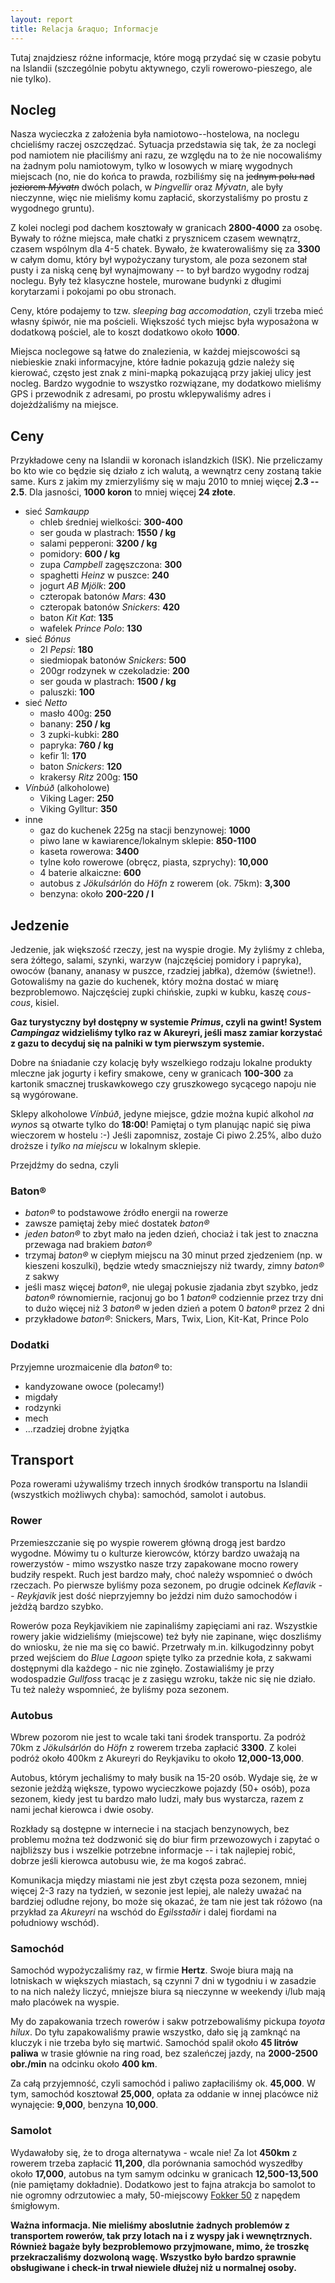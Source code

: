 ```yaml
---
layout: report
title: Relacja &raquo; Informacje
---
```


Tutaj znajdziesz różne informacje, które mogą przydać się w czasie pobytu na
Islandii (szczególnie pobytu aktywnego, czyli rowerowo-pieszego, ale nie tylko).

## Nocleg
Nasza wycieczka z założenia była namiotowo--hostelowa, na noclegu chcieliśmy
raczej oszczędzać. Sytuacja przedstawia się tak, że za noclegi pod namiotem nie
płaciliśmy ani razu, ze względu na to że nie nocowaliśmy na żadnym polu
namiotowym, tylko w losowych w miarę wygodnych miejscach (no, nie do końca to
prawda, rozbiliśmy się na <strike>jednym polu nad jeziorem *Mývatn*</strike>
dwóch polach, w *Þingvellir* oraz *Mývatn*, ale były nieczynne, więc nie mieliśmy
komu zapłacić, skorzystaliśmy po prostu z wygodnego gruntu).

Z kolei noclegi pod dachem kosztowały w granicach **2800-4000** za osobę. Bywały
to różne miejsca, małe chatki z prysznicem czasem wewnątrz, czasem wspólnym dla
4-5 chatek. Bywało, że kwaterowaliśmy się za **3300** w całym domu, który był
wypożyczany turystom, ale poza sezonem stał pusty i za niską cenę był
wynajmowany -- to był bardzo wygodny rodzaj noclegu. Były też klasyczne hostele,
murowane budynki z długimi korytarzami i pokojami po obu stronach.

Ceny, które podajemy to tzw. *sleeping bag accomodation*, czyli trzeba mieć
własny śpiwór, nie ma pościeli. Większość tych miejsc była wyposażona w
dodatkową pościel, ale to koszt dodatkowo około **1000**.

Miejsca noclegowe są łatwe do znalezienia, w każdej miejscowości są niebieskie
znaki informacyjne, które ładnie pokazują gdzie należy się kierować, często jest
znak z mini-mapką pokazującą przy jakiej ulicy jest nocleg. Bardzo wygodnie to
wszystko rozwiązane, my dodatkowo mieliśmy GPS i przewodnik z adresami, po
prostu wklepywaliśmy adres i dojeżdżaliśmy na miejsce.

## Ceny
Przykładowe ceny na Islandii w koronach islandzkich (ISK). Nie przeliczamy bo
kto wie co będzie się działo z ich walutą, a wewnątrz ceny zostaną takie same.
Kurs z jakim my zmierzyliśmy się w maju 2010 to mniej więcej **2.3 -- 2.5**.
Dla jasności, **1000 koron** to mniej więcej **24 złote**.

 * sieć *Samkaupp*
   * chleb średniej wielkości: **300-400**
   * ser gouda w plastrach: **1550 / kg**
   * salami pepperoni: **3200 / kg**
   * pomidory: **600 / kg**
   * zupa *Campbell* zagęszczona: **300**
   * spaghetti *Heinz* w puszce: **240**
   * jogurt *AB Mjölk*: **200**
   * czteropak batonów *Mars*: **430**
   * czteropak batonów *Snickers*: **420**
   * baton *Kit Kat*: **135**
   * wafelek *Prince Polo*: **130**
 * sieć *Bónus*
   * 2l *Pepsi*: **180**
   * siedmiopak batonów *Snickers*: **500**
   * 200gr rodzynek w czekoladzie: **200**
   * ser gouda w plastrach: **1500 / kg**
   * paluszki: **100**
 * sieć *Netto*
   * masło 400g: **250**
   * banany: **250 / kg**
   * 3 zupki-kubki: **280**
   * papryka: **760 / kg**
   * kefir 1l: **170**
   * baton *Snickers*: **120**
   * krakersy *Ritz* 200g: **150**
 * *Vínbúð* (alkoholowe)
   * Viking Lager: **250**
   * Viking Gylltur: **350**
 * inne
   * gaz do kuchenek 225g na stacji benzynowej: **1000**
   * piwo lane w kawiarence/lokalnym sklepie: **850-1100**
   * kaseta rowerowa: **3400**
   * tylne koło rowerowe (obręcz, piasta, szprychy): **10,000**
   * 4 baterie alkaiczne: **600**
   * autobus z *Jökulsárlón* do *Höfn* z rowerem (ok. 75km): **3,300**
   * benzyna: około **200-220 / l**

## Jedzenie
Jedzenie, jak większość rzeczy, jest na wyspie drogie. My żyliśmy z chleba, sera
żółtego, salami, szynki, warzyw (najczęściej pomidory i papryka), owoców
(banany, ananasy w puszce, rzadziej jabłka), dżemów (świetne!). Gotowaliśmy na
gazie do kuchenek, który można dostać w miarę bezproblemowo. Najczęściej zupki
chińskie, zupki w kubku, kaszę *cous-cous*, kisiel.

**Gaz turystyczny był dostępny w systemie *Primus*, czyli na gwint! System
*Campingaz* widzieliśmy tylko raz w Akureyri, jeśli masz zamiar korzystać z gazu
to decyduj się na palniki w tym pierwszym systemie.**

Dobre na śniadanie czy kolację były wszelkiego rodzaju lokalne produkty mleczne
jak jogurty i kefiry smakowe, ceny w granicach **100-300** za kartonik smacznej
truskawkowego czy gruszkowego sycącego napoju nie są wygórowane.

Sklepy alkoholowe *Vínbúð*, jedyne miejsce, gdzie można kupić alkohol *na wynos*
są otwarte tylko do **18:00**! Pamiętaj o tym planując napić się piwa wieczorem
w hostelu :-) Jeśli zapomnisz, zostaje Ci piwo 2.25%, albo dużo droższe i *tylko
na miejscu* w lokalnym sklepie.

Przejdźmy do sedna, czyli

### Baton&reg;
 * *baton&reg;* to podstawowe źródło energii na rowerze
 * zawsze pamiętaj żeby mieć dostatek *baton&reg;*
 * *jeden baton&reg;* to zbyt mało na jeden dzień, chociaż i tak jest to znaczna
   przewaga nad brakiem *baton&reg;*
 * trzymaj *baton&reg;* w ciepłym miejscu na 30 minut przed zjedzeniem (np. w
   kieszeni koszulki), będzie wtedy smaczniejszy niż twardy, zimny *baton&reg;* z
   sakwy
 * jeśli masz więcej *baton&reg;*, nie ulegaj pokusie zjadania zbyt szybko, jedz
   *baton&reg;* równomiernie, racjonuj go bo 1 *baton&reg;* codziennie przez trzy dni to
   dużo więcej niż 3 *baton&reg;* w jeden dzień a potem 0 *baton&reg;* przez 2 dni
 * przykładowe *baton&reg;*: Snickers, Mars, Twix, Lion, Kit-Kat, Prince Polo

### Dodatki
Przyjemne urozmaicenie dla *baton&reg;* to:
 * kandyzowane owoce (polecamy!)
 * migdały
 * rodzynki
 * mech
 * ...rzadziej drobne żyjątka

## Transport
Poza rowerami używaliśmy trzech innych środków transportu na Islandii
(wszystkich możliwych chyba): samochód, samolot i autobus.

### Rower
Przemieszczanie się po wyspie rowerem główną drogą jest bardzo wygodne. Mówimy
tu o kulturze kierowców, którzy bardzo uważają na rowerzystów - mimo wszystko
nasze trzy zapakowane mocno rowery budziły respekt. Ruch jest bardzo mały, choć
należy wspomnieć o dwóch rzeczach. Po pierwsze byliśmy poza sezonem, po drugie
odcinek *Keflavik -- Reykjavik* jest dość nieprzyjemny bo jeździ nim dużo
samochodów i jeżdżą bardzo szybko.

Rowerów poza Reykjavikiem nie zapinaliśmy zapięciami ani raz. Wszystkie rowery
jakie widzieliśmy (miejscowe) też były nie zapinane, więc doszliśmy do wniosku,
że nie ma się co bawić. Przetrwały m.in. kilkugodzinny pobyt przed wejściem do
*Blue Lagoon* spięte tylko za przednie koła, z sakwami dostępnymi dla każdego -
nic nie zginęło. Zostawialiśmy je przy wodospadzie *Gullfoss* tracąc je z
zasięgu wzroku, także nic się nie działo. Tu też należy wspomnieć, że byliśmy
poza sezonem.

### Autobus
Wbrew pozorom nie jest to wcale taki tani środek transportu. Za podróż 70km z
*Jökulsárlón* do *Höfn* z rowerem trzeba zapłacić **3300**. Z kolei podróż około
400km z Akureyri do Reykjaviku to około **12,000-13,000**.

Autobus, którym jechaliśmy to mały busik na 15-20 osób. Wydaje się, że w sezonie
jeżdżą większe, typowo wycieczkowe pojazdy (50+ osób), poza sezonem, kiedy jest
tu bardzo mało ludzi, mały bus wystarcza, razem z nami jechał kierowca i dwie
osoby.

Rozkłady są dostępne w internecie i na stacjach benzynowych, bez problemu można
też dodzwonić się do biur firm przewozowych i zapytać o najbliższy bus i
wszelkie potrzebne informacje -- i tak najlepiej robić, dobrze jeśli kierowca
autobusu wie, że ma kogoś zabrać.

Komunikacja między miastami nie jest zbyt częsta poza sezonem, mniej więcej 2-3
razy na tydzień, w sezonie jest lepiej, ale należy uważać na bardziej odludne
rejony, bo może się okazać, że tam nie jest tak różowo (na przykład za *Akureyri*
na wschód do *Egilsstaðir* i dalej fiordami na południowy wschód).

### Samochód
Samochód wypożyczaliśmy raz, w firmie **Hertz**. Swoje biura mają na lotniskach
w większych miastach, są czynni 7 dni w tygodniu i w zasadzie to na nich należy
liczyć, mniejsze biura są nieczynne w weekendy i/lub mają mało placówek na
wyspie.

My do zapakowania trzech rowerów i sakw potrzebowaliśmy pickupa *toyota hilux*.
Do tyłu zapakowaliśmy prawie wszystko, dało się ją zamknąć na kluczyk i nie
trzeba było się martwić. Samochód spalił około **45 litrów paliwa** w trasie
głównie na ring road, bez szaleńczej jazdy, na **2000-2500 obr./min** na odcinku
około **400 km**.

Za całą przyjemność, czyli samochód i paliwo zapłaciliśmy ok. **45,000**. W tym,
samochód kosztował **25,000**, opłata za oddanie w innej placówce niż wynajęcie:
**9,000**, benzyna **10,000**.

### Samolot
Wydawałoby się, że to droga alternatywa - wcale nie! Za lot **450km** z rowerem
trzeba zapłacić **11,200**, dla porównania samochód wyszedłby około **17,000**,
autobus na tym samym odcinku w granicach **12,500-13,500** (nie pamiętamy
dokładnie). Dodatkowo jest to fajna atrakcja bo samolot to nie ogromny odrzutowiec
a mały, 50-miejscowy [Fokker 50](http://en.wikipedia.org/wiki/Fokker_50) z napędem
śmigłowym.

**Ważna informacja. Nie mieliśmy aboslutnie żadnych problemów z transportem
rowerów, tak przy lotach na i z wyspy jak i wewnętrznych. Również bagaże były
bezproblemowo przyjmowane, mimo, że troszkę przekraczaliśmy dozwoloną wagę.
Wszystko było bardzo sprawnie obsługiwane i check-in trwał niewiele dłużej niż u
normalnej osoby.**
